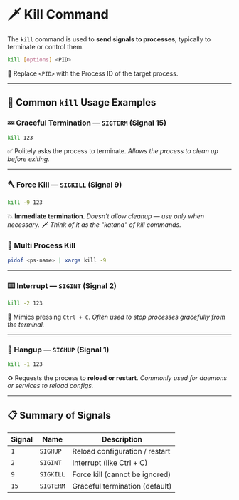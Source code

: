 # 🗡️ Kill Command

The `kill` command is used to **send signals to processes**, typically to terminate or control them.

```bash
kill [options] <PID>
```

📌 Replace `<PID>` with the Process ID of the target process.

---

## 🚦 Common `kill` Usage Examples

### 💤 Graceful Termination — `SIGTERM` (Signal 15)

```bash
kill 123
```

✅ Politely asks the process to terminate.
*Allows the process to clean up before exiting.*

---

### 🪓 Force Kill — `SIGKILL` (Signal 9)

```bash
kill -9 123
```

💥 **Immediate termination**.
*Doesn’t allow cleanup — use only when necessary.*
🗡️ *Think of it as the "katana" of kill commands.*

### 📑 Multi Process Kill

```bash
pidof <ps-name> | xargs kill -9 
```

---

### ⌨️ Interrupt — `SIGINT` (Signal 2)

```bash
kill -2 123
```

🛑 Mimics pressing `Ctrl + C`.
*Often used to stop processes gracefully from the terminal.*

---

### 🔄 Hangup — `SIGHUP` (Signal 1)

```bash
kill -1 123
```

♻️ Requests the process to **reload or restart**.
*Commonly used for daemons or services to reload configs.*

---

## 📋 Summary of Signals

| Signal | Name      | Description                    |
| ------ | --------- | ------------------------------ |
| `1`    | `SIGHUP`  | Reload configuration / restart |
| `2`    | `SIGINT`  | Interrupt (like Ctrl + C)      |
| `9`    | `SIGKILL` | Force kill (cannot be ignored) |
| `15`   | `SIGTERM` | Graceful termination (default) |

